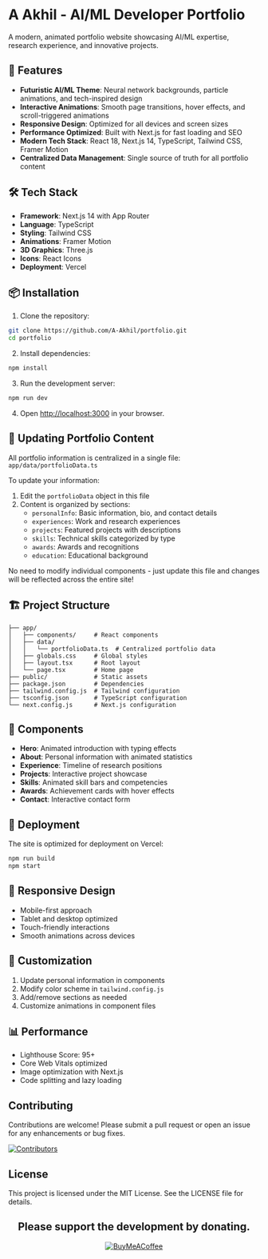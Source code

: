 # A Akhil - AI/ML Developer Portfolio

A modern, animated portfolio website showcasing AI/ML expertise, research experience, and innovative projects.

## 🚀 Features

- **Futuristic AI/ML Theme**: Neural network backgrounds, particle animations, and tech-inspired design
- **Interactive Animations**: Smooth page transitions, hover effects, and scroll-triggered animations
- **Responsive Design**: Optimized for all devices and screen sizes
- **Performance Optimized**: Built with Next.js for fast loading and SEO
- **Modern Tech Stack**: React 18, Next.js 14, TypeScript, Tailwind CSS, Framer Motion
- **Centralized Data Management**: Single source of truth for all portfolio content

## 🛠️ Tech Stack

- **Framework**: Next.js 14 with App Router
- **Language**: TypeScript
- **Styling**: Tailwind CSS
- **Animations**: Framer Motion
- **3D Graphics**: Three.js
- **Icons**: React Icons
- **Deployment**: Vercel

## 📦 Installation

1. Clone the repository:
```bash
git clone https://github.com/A-Akhil/portfolio.git
cd portfolio
```

2. Install dependencies:
```bash
npm install
```

3. Run the development server:
```bash
npm run dev
```

4. Open [http://localhost:3000](http://localhost:3000) in your browser.

## 📝 Updating Portfolio Content

All portfolio information is centralized in a single file: `app/data/portfolioData.ts`

To update your information:

1. Edit the `portfolioData` object in this file
2. Content is organized by sections:
   - `personalInfo`: Basic information, bio, and contact details
   - `experiences`: Work and research experiences
   - `projects`: Featured projects with descriptions
   - `skills`: Technical skills categorized by type
   - `awards`: Awards and recognitions
   - `education`: Educational background

No need to modify individual components - just update this file and changes will be reflected across the entire site!

## 🏗️ Project Structure

```
├── app/
│   ├── components/     # React components
│   ├── data/
│   │   └── portfolioData.ts  # Centralized portfolio data
│   ├── globals.css     # Global styles
│   ├── layout.tsx      # Root layout
│   └── page.tsx        # Home page
├── public/             # Static assets
├── package.json        # Dependencies
├── tailwind.config.js  # Tailwind configuration
├── tsconfig.json       # TypeScript configuration
└── next.config.js      # Next.js configuration
```

## 🎨 Components

- **Hero**: Animated introduction with typing effects
- **About**: Personal information with animated statistics
- **Experience**: Timeline of research positions
- **Projects**: Interactive project showcase
- **Skills**: Animated skill bars and competencies
- **Awards**: Achievement cards with hover effects
- **Contact**: Interactive contact form

## 🚀 Deployment

The site is optimized for deployment on Vercel:

```bash
npm run build
npm start
```

## 📱 Responsive Design

- Mobile-first approach
- Tablet and desktop optimized
- Touch-friendly interactions
- Smooth animations across devices

## 🔧 Customization

1. Update personal information in components
2. Modify color scheme in `tailwind.config.js`
3. Add/remove sections as needed
4. Customize animations in component files

## 📊 Performance

- Lighthouse Score: 95+
- Core Web Vitals optimized
- Image optimization with Next.js
- Code splitting and lazy loading

## Contributing
Contributions are welcome! Please submit a pull request or open an issue for any enhancements or bug fixes.

[![Contributors](https://contrib.rocks/image?repo=A-Akhil/CertiMaster)](https://github.com/A-Akhil/CertiMaster/graphs/contributors)

## License
This project is licensed under the MIT License. See the LICENSE file for details.

<div align="center">

## Please support the development by donating.

[![BuyMeACoffee](https://img.shields.io/badge/Buy%20Me%20a%20Coffee-ffdd00?style=for-the-badge&logo=buy-me-a-coffee&logoColor=black)](https://buymeacoffee.com/aakhil)

</div>
